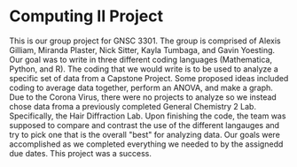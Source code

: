 ﻿# Computing II Project
This is our group project for GNSC 3301. The group is comprised of Alexis Gilliam, Miranda Plaster, Nick Sitter, Kayla Tumbaga, and Gavin Yoesting. Our goal was to write in three different coding languages (Mathematica, Python, and R). The coding that we would write is to be used to analyze a specific set of data from a Capstone Project. Some proposed ideas included coding to average data together, perform an ANOVA, and make a graph. Due to the Corona Virus, there were no projects to analyze so we instead chose data froma a previously completed General Chemistry 2 Lab. Specifically, the Hair Diffraction Lab. Upon finishing the code, the team was supposed to compare and contrast the use of the different langauges and try to pick one that is the overall "best" for analyzing data. Our goals were accomplished as we completed everything we needed to by the assignedd due dates. This project was a success.

